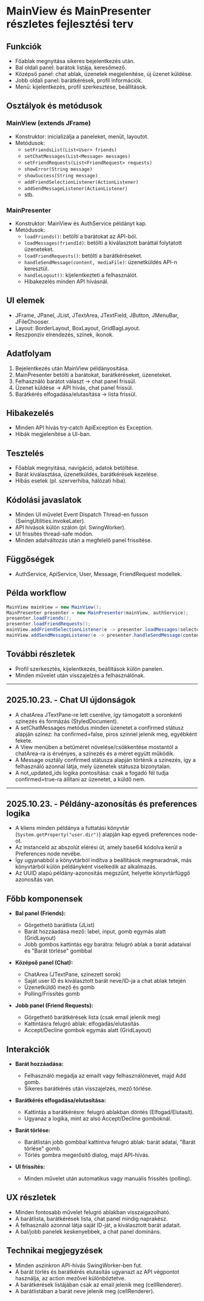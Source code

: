 # MainView és MainPresenter részletes fejlesztési terv

## Funkciók

- Főablak megnyitása sikeres bejelentkezés után.
- Bal oldali panel: barátok listája, keresőmező.
- Középső panel: chat ablak, üzenetek megjelenítése, új üzenet küldése.
- Jobb oldali panel: barátkérések, profil információk.
- Menü: kijelentkezés, profil szerkesztése, beállítások.

## Osztályok és metódusok

### MainView (extends JFrame)
- Konstruktor: inicializálja a paneleket, menüt, layoutot.
- Metódusok:
    - `setFriendsList(List<User> friends)`
    - `setChatMessages(List<Message> messages)`
    - `setFriendRequests(List<FriendRequest> requests)`
    - `showError(String message)`
    - `showSuccess(String message)`
    - `addFriendSelectionListener(ActionListener)`
    - `addSendMessageListener(ActionListener)`
    - stb.

### MainPresenter
- Konstruktor: MainView és AuthService példányt kap.
- Metódusok:
    - `loadFriends()`: betölti a barátokat az API-ból.
    - `loadMessages(friendId)`: betölti a kiválasztott baráttal folytatott üzeneteket.
    - `loadFriendRequests()`: betölti a barátkéréseket.
    - `handleSendMessage(content, mediaFile)`: üzenetküldés API-n keresztül.
    - `handleLogout()`: kijelentkezteti a felhasználót.
    - Hibakezelés minden API hívásnál.

## UI elemek

- JFrame, JPanel, JList, JTextArea, JTextField, JButton, JMenuBar, JFileChooser.
- Layout: BorderLayout, BoxLayout, GridBagLayout.
- Reszponzív elrendezés, színek, ikonok.

## Adatfolyam

1. Bejelentkezés után MainView példányosítása.
2. MainPresenter betölti a barátokat, barátkéréseket, üzeneteket.
3. Felhasználó barátot választ → chat panel frissül.
4. Üzenet küldése → API hívás, chat panel frissül.
5. Barátkérés elfogadása/elutasítása → lista frissül.

## Hibakezelés

- Minden API hívás try-catch ApiException és Exception.
- Hibák megjelenítése a UI-ban.

## Tesztelés

- Főablak megnyitása, navigáció, adatok betöltése.
- Barát kiválasztása, üzenetküldés, barátkérések kezelése.
- Hibás esetek (pl. szerverhiba, hálózati hiba).

## Kódolási javaslatok

- Minden UI művelet Event Dispatch Thread-en fusson (SwingUtilities.invokeLater).
- API hívások külön szálon (pl. SwingWorker).
- UI frissítés thread-safe módon.
- Minden adatváltozás után a megfelelő panel frissítése.

## Függőségek

- AuthService, ApiService, User, Message, FriendRequest modellek.

## Példa workflow

```java
MainView mainView = new MainView();
MainPresenter presenter = new MainPresenter(mainView, authService);
presenter.loadFriends();
presenter.loadFriendRequests();
mainView.addFriendSelectionListener(e -> presenter.loadMessages(selectedFriendId));
mainView.addSendMessageListener(e -> presenter.handleSendMessage(content, mediaFile));
```

## További részletek

- Profil szerkesztés, kijelentkezés, beállítások külön panelen.
- Minden művelet után visszajelzés a felhasználónak.

---

## 2025.10.23. - Chat UI újdonságok

- A chatArea JTextPane-re lett cserélve, így támogatott a soronkénti színezés és formázás (StyledDocument).
- A setChatMessages metódus minden üzenetet a confirmed státusz alapján színez: ha confirmed=false, piros színnel jelenik meg, egyébként fekete.
- A View menüben a betűméret növelése/csökkentése mostantól a chatArea-ra is érvényes, a színezés és a méret együtt működik.
- A Message osztály confirmed státusza alapján történik a színezés, így a felhasználó azonnal látja, mely üzenetek státusza bizonytalan.
- A not_updated_ids logika pontosítása: csak a fogadó fél tudja confirmed=true-ra állítani az üzenetet, a küldő nem.

---

## 2025.10.23. - Példány-azonosítás és preferences logika

- A kliens minden példánya a futtatási könyvtár (`System.getProperty("user.dir")`) alapján kap egyedi preferences node-ot.
- Az instanceId az abszolút elérési út, amely base64 kódolva kerül a Preferences node nevébe.
- Így ugyanabból a könyvtárból indítva a beállítások megmaradnak, más könyvtárból külön példányként viselkedik az alkalmazás.
- Az UUID alapú példány-azonosítás megszűnt, helyette könyvtárfüggő azonosítás van.


## Főbb komponensek

- **Bal panel (Friends):**
  - Görgethető barátlista (JList)
  - Barát hozzáadása mező: label, input, gomb egymás alatt (GridLayout)
  - Jobb gombos kattintás egy barátra: felugró ablak a barát adataival és "Barát törlése" gombbal

- **Középső panel (Chat):**
  - ChatArea (JTextPane, színezett sorok)
  - Saját user ID és kiválasztott barát neve/ID-ja a chat ablak tetején
  - Üzenetküldő mező és gomb
  - Polling/Frissítés gomb

- **Jobb panel (Friend Requests):**
  - Görgethető barátkérések lista (csak email jelenik meg)
  - Kattintásra felugró ablak: elfogadás/elutasítás
  - Accept/Decline gombok egymás alatt (GridLayout)

## Interakciók

- **Barát hozzáadása:**  
  - Felhasználó megadja az emailt vagy felhasználónevet, majd Add gomb.
  - Sikeres barátkérés után visszajelzés, mező törlése.

- **Barátkérés elfogadása/elutasítása:**  
  - Kattintás a barátkérésre: felugró ablakban döntés (Elfogad/Elutasít).
  - Ugyanaz a logika, mint az alsó Accept/Decline gomboknál.

- **Barát törlése:**  
  - Barátlistán jobb gombbal kattintva felugró ablak: barát adatai, "Barát törlése" gomb.
  - Törlés gombra megerősítő dialog, majd API-hívás.

- **UI frissítés:**  
  - Minden művelet után automatikus vagy manuális frissítés (polling).

## UX részletek

- Minden fontosabb művelet felugró ablakban visszaigazolható.
- A barátlista, barátkérések lista, chat panel mindig naprakész.
- A felhasználó azonnal látja saját ID-ját, a kiválasztott barát adatait.
- A bal/jobb panelek keskenyebbek, a chat panel domináns.

## Technikai megjegyzések

- Minden aszinkron API-hívás SwingWorker-ben fut.
- A barát törlés és barátkérés elutasítás ugyanazt az API végpontot használja, az action mezővel különböztetve.
- A barátkérések listájában csak az email jelenik meg (cellRenderer).
- A barátlistában a barát neve jelenik meg (cellRenderer).
